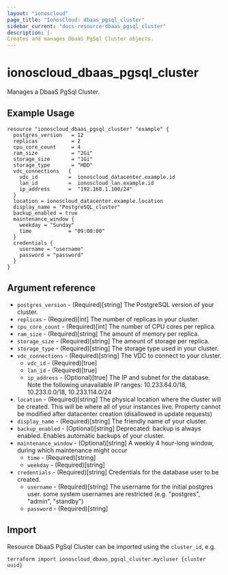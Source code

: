 ```yaml
---
layout: "ionoscloud"
page_title: "IonosCloud: dbaas_pgsql_cluster"
sidebar_current: "docs-resource-dbaas_pgsql_cluster"
description: |-
Creates and manages DbaaS PgSql Cluster objects.
---
```


# ionoscloud\_dbaas_pgsql_cluster

Manages a DbaaS PgSql Cluster.

## Example Usage

```hcl
resource "ionoscloud_dbaas_pgsql_cluster" "example" {
  postgres_version   = 12
  replicas           = 2
  cpu_core_count     = 4
  ram_size           = "2Gi"
  storage_size       = "1Gi"
  storage_type       = "HDD"
  vdc_connections   {
	vdc_id          =  ionoscloud_datacenter.example.id 
    lan_id          =  ionoscloud_lan.example.id 
    ip_address      =  "192.168.1.100/24"
  }
  location = ionoscloud_datacenter.example.location
  display_name = "PostgreSQL_cluster"
  backup_enabled = true
  maintenance_window {
    weekday = "Sunday"
    time            = "09:00:00"
  }
  credentials {
  	username = "username"
	password = "password"
  }
}
```

## Argument reference

* `postgres_version` - (Required)[string] The PostgreSQL version of your cluster.
* `replicas` - (Required)[int] The number of replicas in your cluster.
* `cpu_core_count` - (Required)[int] The number of CPU cores per replica.
* `ram_size` - (Required)[string] The amount of memory per replica.
* `storage_size` - (Required)[string] The amount of storage per replica.
* `storage_type` - (Required)[string] The storage type used in your cluster.
* `vdc_connections` - (Required)[string] The VDC to connect to your cluster.
  * `vdc_id` - (Required)[true] 
  * `lan_id` - (Required)[true]
  * `ip_address` - (Optional)[true] The IP and subnet for the database. Note the following unavailable IP ranges: 10.233.64.0/18, 10.233.0.0/18, 10.233.114.0/24
* `location` - (Required)[string] The physical location where the cluster will be created. This will be where all of your instances live. Property cannot be modified after datacenter creation (disallowed in update requests)
* `display_name` - (Required)[string] The friendly name of your cluster.
* `backup_enabled` - (Optional)[string] Deprecated: backup is always enabled. Enables automatic backups of your cluster.
* `maintenance_window` - (Optional)[string] A weekly 4 hour-long window, during which maintenance might occur
  * `time` - (Required)[string]
  * `weekday` - (Required)[string]
* `credentials` - (Required)[string] Credentials for the database user to be created.
    * `username` - (Required)[string] The username for the initial postgres user. some system usernames are restricted (e.g. "postgres", "admin", "standby")
    * `password` - (Required)[string]
    
## Import

Resource DbaaS PgSql Cluster can be imported using the `cluster_id`, e.g.

```shell
terraform import ionoscloud_dbaas_pgsql_cluster.mycluser {cluster uuid}
```
